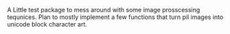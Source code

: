 A Little test package to mess around with some image prosscessing tequnices.  Plan to mostly implement a few functions that turn pil images into unicode block character art.